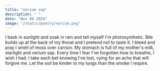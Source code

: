 ```yaml
---
title: "nerium sap"
description: " "
date: "Nov 06 2024"
image: "/static/poetry/nerium.png"
---
```


I bask in sunlight and soak in rain and tell myself I'm photosynthetic. Bile builds up at the back of my throat and I pretend not to taste it. I bleed and pray I smell of moss over carrion. My stomach is full of my mother's milk, starlight and nerium sap. Every time I fear I've forgotten how to breathe, I wish I had. I take each bet knowing I've lost, vying for an ache that will forgive me. Let the soil be kinder to my lungs than the smoke I respire.

